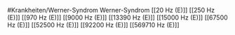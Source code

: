 #Krankheiten/Werner-Syndrom
Werner-Syndrom
[[20 Hz (E)]]
[[250 Hz (E)]]
[[970 Hz (E)]]
[[9000 Hz (E)]]
[[13390 Hz (E)]]
[[15000 Hz (E)]]
[[67500 Hz (E)]]
[[52500 Hz (E)]]
[[92200 Hz (E)]]
[[569710 Hz (E)]]
